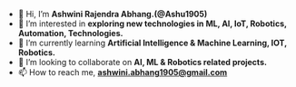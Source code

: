 - 👋 Hi, I’m <b> Ashwini Rajendra Abhang.(@Ashu1905) </b>
- 👀 I’m interested in <b> exploring new technologies in ML, AI, IoT, Robotics, Automation, Technologies. </b>
- 🌱 I’m currently learning <b> Artificial Intelligence & Machine Learning, IOT, Robotics.</b>
- 💞️ I’m looking to collaborate on <b> AI, ML & Robotics related projects. </b> 
- 📫 How to reach me, <b>  ashwini.abhang1905@gmail.com </b> 

<!---
Ashu1905/Ashu1905 is a ✨ special ✨ repository because its `README.md` (this file) appears on your GitHub profile.
You can click the Preview link to take a look at your changes.
--->

